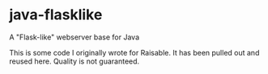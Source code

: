 # java-flasklike
A "Flask-like" webserver base for Java

This is some code I originally wrote for Raisable. It has been pulled out and reused here. Quality is not guaranteed.
